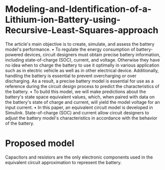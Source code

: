 # Modeling-and-Identification-of-a-Lithium-ion-Battery-using-Recursive-Least-Squares-approach

The article's main objective is to create, simulate, and assess the battery model's performance. 
•	To regulate the energy consumption of battery-powered devices, circuit designers must obtain precise battery information, including state-of-charge (SOC), current, and voltage. Otherwise they have no idea when to charge the battery to use it optimally in various application such as in electric vehicle as well as in other electrical device.
Additionally, handling the battery is essential to prevent overcharging or over discharging. As a result, a precise battery model is essential for use as a reference during the circuit design process to predict the characteristics of the battery. 
•	To build this model, we will make predictions about the battery's state space equivalent values, which, when paired with data on the battery's state of charge and current, will yield the model voltage for an input current.
•	In this paper, an equivalent circuit model is developed in Simulink. State-of-charge (SOC) and current allow circuit designers to adjust the battery model's characteristics in accordance with the behavior of the battery.

#	Proposed model
Capacitors and resistors are the only electronic components used in the equivalent circuit approximation to represent the battery. 
